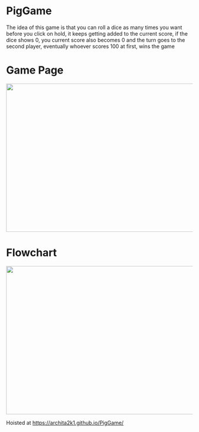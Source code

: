 # PigGame

The idea of this game is that you can roll a dice as many times you want before you click on hold, it keeps getting added to the current score, if the dice shows 0, you current score also becomes 0 and the turn goes to the second player, eventually whoever scores 100 at first, wins the game
<br>
<h1> Game Page </h1>
<img src="https://user-images.githubusercontent.com/67641687/130911804-05ddc544-55ee-403f-b2ad-635d9b898344.png" width="800" height="400">
<br>
<h1> Flowchart </h1>
<img src="https://user-images.githubusercontent.com/67641687/130911442-77e3ad1c-a63f-4f08-81f6-2aad7b68414d.png" width="800" height="400">

Hoisted at https://archita2k1.github.io/PigGame/

